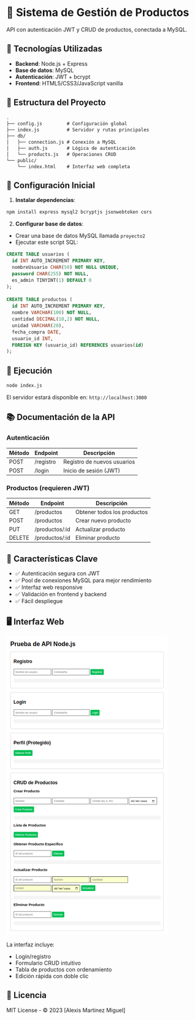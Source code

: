 # 🛒 Sistema de Gestión de Productos

API con autenticación JWT y CRUD de productos, conectada a MySQL.

## 🚀 Tecnologías Utilizadas
- **Backend**: Node.js + Express
- **Base de datos**: MySQL
- **Autenticación**: JWT + bcrypt
- **Frontend**: HTML5/CSS3/JavaScript vanilla

## 📂 Estructura del Proyecto
```plaintext
.
├── config.js         # Configuración global
├── index.js          # Servidor y rutas principales
├── db/
│   ├── connection.js # Conexión a MySQL
│   ├── auth.js       # Lógica de autenticación
│   └── products.js   # Operaciones CRUD
└── public/
    └── index.html    # Interfaz web completa
```

## 🔧 Configuración Inicial

1. **Instalar dependencias**:
```bash
npm install express mysql2 bcryptjs jsonwebtoken cors
```

2. **Configurar base de datos**:
- Crear una base de datos MySQL llamada `proyecto2`
- Ejecutar este script SQL:
```sql
CREATE TABLE usuarios (
  id INT AUTO_INCREMENT PRIMARY KEY,
  nombreUsuario CHAR(50) NOT NULL UNIQUE,
  password CHAR(255) NOT NULL,
  es_admin TINYINT(1) DEFAULT 0
);

CREATE TABLE productos (
  id INT AUTO_INCREMENT PRIMARY KEY,
  nombre VARCHAR(100) NOT NULL,
  cantidad DECIMAL(10,2) NOT NULL,
  unidad VARCHAR(20),
  fecha_compra DATE,
  usuario_id INT,
  FOREIGN KEY (usuario_id) REFERENCES usuarios(id)
);
```

## 🏃 Ejecución
```bash
node index.js
```
El servidor estará disponible en: `http://localhost:3000`

## 📚 Documentación de la API

### Autenticación
| Método | Endpoint    | Descripción                |
|--------|-------------|----------------------------|
| POST   | /registro   | Registro de nuevos usuarios|
| POST   | /login      | Inicio de sesión (JWT)     |

### Productos (requieren JWT)
| Método | Endpoint         | Descripción                 |
|--------|------------------|-----------------------------|
| GET    | /productos       | Obtener todos los productos |
| POST   | /productos       | Crear nuevo producto        |
| PUT    | /productos/:id   | Actualizar producto         |
| DELETE | /productos/:id   | Eliminar producto           |

## 🌟 Características Clave
- ✅ Autenticación segura con JWT
- ✅ Pool de conexiones MySQL para mejor rendimiento
- ✅ Interfaz web responsive
- ✅ Validación en frontend y backend
- ✅ Fácil despliegue

## 🖥️ Interfaz Web
![Captura de Pantalla](docs/img/interfazCompleta.png)

La interfaz incluye:
- Login/registro
- Formulario CRUD intuitivo
- Tabla de productos con ordenamiento
- Edición rápida con doble clic

## 📝 Licencia
MIT License - © 2023 [Alexis Martinez Miguel]